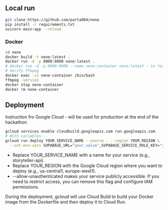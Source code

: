 ## Local run
```bash
git clone https://github.com/parta004/nene
pip install -r requirements.txt
uvicorn main:app --reload
```

### Docker
```bash
cd nene
docker build -t nene:latest .
docker run -d -p 8000:8000 nene:latest .
# docker run -d -p 8000:8000 --name nene-container nene:latest - to test service is running
# Verify ffmpeg
docker exec -it nene-container /bin/bash
ffmpeg -version
docker stop nene-container
docker rm nene-container
```

## Deployment
Instruction fro Google Cloud - will be used for production at the end of the hackathon

```bash
gcloud services enable cloudbuild.googleapis.com run.googleapis.com
# With variables
gcloud run deploy YOUR_SERVICE_NAME --source . --region YOUR_REGION \
  --set-env-vars SUPABASE_URL="your_value",SUPABASE_SERVICE_ROLE_KEY="your_key",OPENAI_API_KEY="your_openai_key"

```
- Replace YOUR_SERVICE_NAME with a name for your service (e.g., storyteller-api).
- Replace YOUR_REGION with the Google Cloud region where you want to deploy (e.g., us-central1, europe-west1).
- --allow-unauthenticated makes your service publicly accessible. If you need to restrict access, you can remove this flag and configure IAM permissions.

During the deployment, gcloud will use Cloud Build to build your Docker image from the Dockerfile and then deploy it to Cloud Run.
